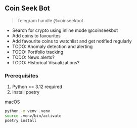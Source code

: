 ## Coin Seek Bot

> Telegram handle @coinseekbot

- Search for crypto using inline mode @coinseekbot
- Add coins to favourites
- Add favourite coins to watchlist and get notified regularly
- TODO: Anomaly detection and alerting
- TODO: Portfolio tracking
- TODO: News alerts?
- TODO: Historical Visualizations?

### Prerequisites

1. Python >= 3.12 required
2. Install poetry

macOS

```bash
python -m venv .venv
source .venv/bin/activate  
poetry install
```